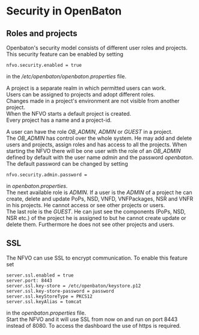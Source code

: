 # Security in OpenBaton

## Roles and projects

Openbaton's security model consists of different user roles and projects. 
This security feature can be enabled by setting 
```properties
nfvo.security.enabled = true
``` 
in the */etc/openbaton/openbaton.properties* file. 

A project is a separate realm in which permitted users can work.  
Users can be assigned to projects and adopt different roles.  
Changes made in a project's environment are not visible from another project.  
When the NFVO starts a default project is created.  
Every project has a name and a project-id.  

A user can have the role *OB_ADMIN*, *ADMIN* or *GUEST* in a project.  
The *OB_ADMIN* has control over the whole system. He may add and delete users and projects, assign roles and has access to all the projects. 
When starting the NFVO there will be one user with the role of an *OB_ADMIN* defined by default with the user name *admin* and the password *openbaton*.
The default password can be changed by setting 
```properties
nfvo.security.admin.password = 
```
in *openbaton.properties*.  
The next available role is *ADMIN*. If a user is the *ADMIN* of a project he can create, delete and update PoPs, NSD, VNFD, VNFPackages, NSR and VNFR in his projects. 
He cannot access or see other projects or users.  
The last role is the *GUEST*. He can just see the components (PoPs, NSD, NSR etc.) of the project he is assigned to but he cannot create update or delete them. 
Furthermore he does not see other projects and users. 


## SSL

The NFVO can use SSL to encrypt communication. To enable this feature set 
```properties
server.ssl.enabled = true
server.port: 8443
server.ssl.key-store = /etc/openbaton/keystore.p12
server.ssl.key-store-password = password
server.ssl.keyStoreType = PKCS12
server.ssl.keyAlias = tomcat
```
in the *openbaton.properties* file.  
Start the NFVO and it will use SSL from now on and run on port 8443 instead of 8080. To access the dashboard the use of https is required. 



<!---
Script for open external links in a new tab
-->
<script type="text/javascript" charset="utf-8">
      // Creating custom :external selector
      $.expr[':'].external = function(obj){
          return !obj.href.match(/^mailto\:/)
                  && (obj.hostname != location.hostname);
      };
      $(function(){
        $('a:external').addClass('external');
        $(".external").attr('target','_blank');
      })
</script>
